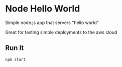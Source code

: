 # Node Hello World

Simple node.js app that servers "hello world"

Great for testing simple deployments to the aws cloud

## Run It

`npm start`
